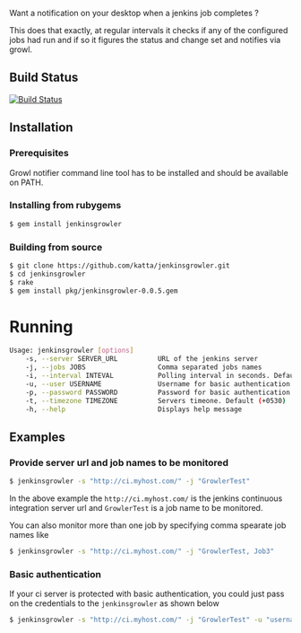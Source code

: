 Want a notification on your desktop when a jenkins job completes ? 

This does that exactly, at regular intervals it checks if any of the configured jobs had run and if so it figures the status and change set and notifies via growl.

## Build Status

[![Build Status](https://travis-ci.org/katta/jenkinsgrowler.png?branch=master)](https://travis-ci.org/katta/jenkinsgrowler)

## Installation

### Prerequisites

Growl notifier command line tool has to be installed and should be available on PATH.

### Installing from rubygems

```bash
$ gem install jenkinsgrowler
```

### Building from source

```bash
$ git clone https://github.com/katta/jenkinsgrowler.git
$ cd jenkinsgrowler
$ rake
$ gem install pkg/jenkinsgrowler-0.0.5.gem
```

# Running

```bash
Usage: jenkinsgrowler [options]
    -s, --server SERVER_URL          URL of the jenkins server
    -j, --jobs JOBS                  Comma separated jobs names
    -i, --interval INTEVAL           Polling interval in seconds. Default (60 seconds)
    -u, --user USERNAME              Username for basic authentication
    -p, --password PASSWORD          Password for basic authentication
    -t, --timezone TIMEZONE          Servers timeone. Default (+0530)
    -h, --help                       Displays help message
```

## Examples

### Provide server url and job names to be monitored

```bash
$ jenkinsgrowler -s "http://ci.myhost.com/" -j "GrowlerTest"
```

In the above example the `http://ci.myhost.com/` is the jenkins continuous integration server url and `GrowlerTest` is a job name to be monitored.

You can also monitor more than one job by specifying comma spearate job names like 

```bash
$ jenkinsgrowler -s "http://ci.myhost.com/" -j "GrowlerTest, Job3"
```

### Basic authentication

If your ci server is protected with basic authentication, you could just pass on the credentials to the `jenkinsgrowler` as shown below

```bash
$ jenkinsgrowler -s "http://ci.myhost.com/" -j "GrowlerTest" -u "username" -p "password"
```
